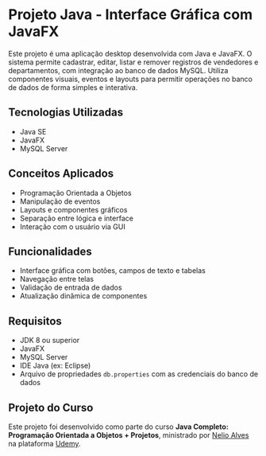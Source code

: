 # Projeto Java - Interface Gráfica com JavaFX

Este projeto é uma aplicação desktop desenvolvida com Java e JavaFX. O sistema permite cadastrar, editar, listar e remover registros de vendedores e departamentos, com integração ao banco de dados MySQL. Utiliza componentes visuais, eventos e layouts para permitir operações no banco de dados de forma simples e interativa.

## Tecnologias Utilizadas

- Java SE
- JavaFX
- MySQL Server

## Conceitos Aplicados

- Programação Orientada a Objetos
- Manipulação de eventos
- Layouts e componentes gráficos
- Separação entre lógica e interface
- Interação com o usuário via GUI

## Funcionalidades

- Interface gráfica com botões, campos de texto e tabelas
- Navegação entre telas
- Validação de entrada de dados
- Atualização dinâmica de componentes

## Requisitos

- JDK 8 ou superior
- JavaFX
- MySQL Server
- IDE Java (ex: Eclipse)
- Arquivo de propriedades `db.properties` com as credenciais do banco de dados

## Projeto do Curso

Este projeto foi desenvolvido como parte do curso **Java Completo: Programação Orientada a Objetos + Projetos**, ministrado por [Nelio Alves](https://www.udemy.com/user/nelio-alves/) na plataforma [Udemy](https://www.udemy.com/).
